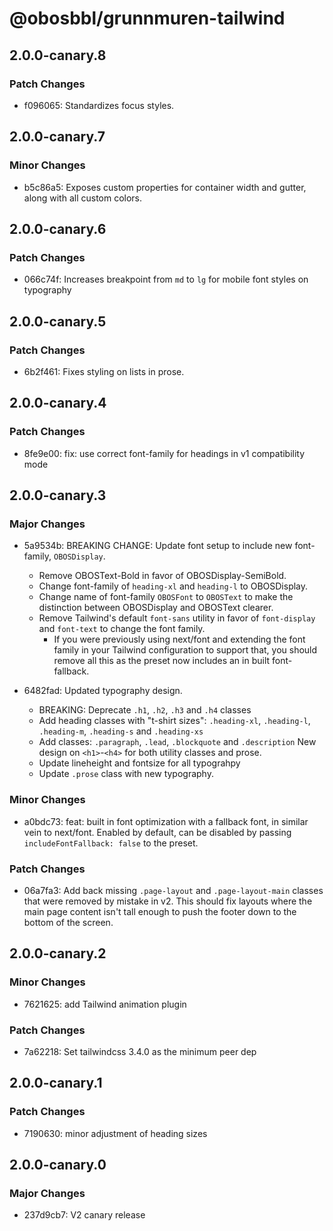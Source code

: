 # @obosbbl/grunnmuren-tailwind

## 2.0.0-canary.8

### Patch Changes

- f096065: Standardizes focus styles.

## 2.0.0-canary.7

### Minor Changes

- b5c86a5: Exposes custom properties for container width and gutter, along with all custom colors.

## 2.0.0-canary.6

### Patch Changes

- 066c74f: Increases breakpoint from `md` to `lg` for mobile font styles on typography

## 2.0.0-canary.5

### Patch Changes

- 6b2f461: Fixes styling on lists in prose.

## 2.0.0-canary.4

### Patch Changes

- 8fe9e00: fix: use correct font-family for headings in v1 compatibility mode

## 2.0.0-canary.3

### Major Changes

- 5a9534b: BREAKING CHANGE: Update font setup to include new font-family, `OBOSDisplay`.

  - Remove OBOSText-Bold in favor of OBOSDisplay-SemiBold.
  - Change font-family of `heading-xl` and `heading-l` to OBOSDisplay.
  - Change name of font-family `OBOSFont` to `OBOSText` to make the distinction between OBOSDisplay and OBOSText clearer.
  - Remove Tailwind's default `font-sans` utility in favor of `font-display` and `font-text` to change the font family.
    - If you were previously using next/font and extending the font family in your Tailwind configuration to support that, you should remove all this as the preset now includes an in built font-fallback.

- 6482fad: Updated typography design.

  - BREAKING: Deprecate `.h1`, `.h2`, `.h3` and `.h4` classes
  - Add heading classes with "t-shirt sizes": `.heading-xl`, `.heading-l`, `.heading-m`, `.heading-s` and `.heading-xs`
  - Add classes: `.paragraph`, `.lead`, `.blockquote` and `.description`
    New design on `<h1>`-`<h4>` for both utility classes and prose.
  - Update lineheight and fontsize for all typograhpy
  - Update `.prose` class with new typography.

### Minor Changes

- a0bdc73: feat: built in font optimization with a fallback font, in similar vein to next/font. Enabled by default, can be disabled by passing `includeFontFallback: false` to the preset.

### Patch Changes

- 06a7fa3: Add back missing `.page-layout` and `.page-layout-main` classes that were removed by mistake in v2.
  This should fix layouts where the main page content isn't tall enough to push the footer down to the bottom
  of the screen.

## 2.0.0-canary.2

### Minor Changes

- 7621625: add Tailwind animation plugin

### Patch Changes

- 7a62218: Set tailwindcss 3.4.0 as the minimum peer dep

## 2.0.0-canary.1

### Patch Changes

- 7190630: minor adjustment of heading sizes

## 2.0.0-canary.0

### Major Changes

- 237d9cb7: V2 canary release
